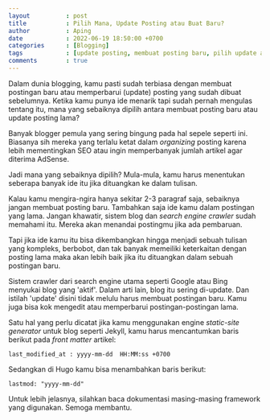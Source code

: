 ```yaml
---
layout          : post
title           : Pilih Mana, Update Posting atau Buat Baru?
author          : Aping
date            : 2022-06-19 18:50:00 +0700
categories      : [Blogging]
tags            : [update posting, membuat posting baru, pilih update atau buat baru]
comments        : true
---
```

Dalam dunia blogging, kamu pasti sudah terbiasa dengan membuat postingan baru atau memperbarui (update) posting yang sudah dibuat sebelumnya. Ketika kamu punya ide menarik tapi sudah pernah mengulas tentang itu, mana yang sebaiknya dipilih antara membuat posting baru atau update posting lama?

Banyak blogger pemula yang sering bingung pada hal sepele seperti ini. Biasanya sih mereka yang terlalu ketat dalam *organizing* posting karena lebih mementingkan SEO atau ingin memperbanyak jumlah artikel agar diterima AdSense.

Jadi mana yang sebaiknya dipilih? Mula-mula, kamu harus menentukan seberapa banyak ide itu jika dituangkan ke dalam tulisan.

Kalau kamu mengira-ngira hanya sekitar 2-3 paragraf saja, sebaiknya jangan membuat posting baru. Tambahkan saja ide kamu dalam postingan yang lama. Jangan khawatir, sistem blog dan *search engine crawler* sudah memahami itu. Mereka akan menandai postingmu jika ada pembaruan.

Tapi jika ide kamu itu bisa dikembangkan hingga menjadi sebuah tulisan yang kompleks, berbobot, dan tak banyak memeiliki keterkaitan dengan posting lama maka akan lebih baik jika itu dituangkan dalam sebuah postingan baru.

Sistem crawler dari search engine utama seperti Google atau Bing menyukai blog yang 'aktif'. Dalam arti lain, blog itu sering di-update. Dan istilah 'update' disini tidak melulu harus membuat postingan baru. Kamu juga bisa kok mengedit atau memperbarui postingan-postingan lama.

Satu hal yang perlu dicatat jika kamu menggunakan engine *static-site generator* untuk blog seperti Jekyll, kamu harus mencantumkan baris berikut pada *front matter* artikel:

```last_modified_at : yyyy-mm-dd  HH:MM:ss +0700```

Sedangkan di Hugo kamu bisa menambahkan baris berikut:

```lastmod: "yyyy-mm-dd"```

Untuk lebih jelasnya, silahkan baca dokumentasi masing-masing framework yang digunakan. Semoga membantu.

